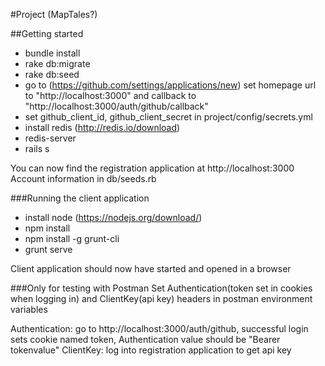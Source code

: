 #Project (MapTales?)

##Getting started
* bundle install
* rake db:migrate
* rake db:seed
* go to (https://github.com/settings/applications/new) set homepage url to "http://localhost:3000" and callback to "http://localhost:3000/auth/github/callback"
* set github_client_id, github_client_secret in project/config/secrets.yml
* install redis (http://redis.io/download)
* redis-server
* rails s

You can now find the registration application at http://localhost:3000
Account information in db/seeds.rb

###Running the client application
* install node (https://nodejs.org/download/)
* npm install
* npm install -g grunt-cli
* grunt serve

Client application should now have started and opened in a browser

###Only for testing with Postman
Set Authentication(token set in cookies when logging in) and ClientKey(api key) headers in postman environment variables

Authentication: go to http://localhost:3000/auth/github, successful login sets cookie named token, Authentication value should be "Bearer tokenvalue"
ClientKey: log into registration application to get api key